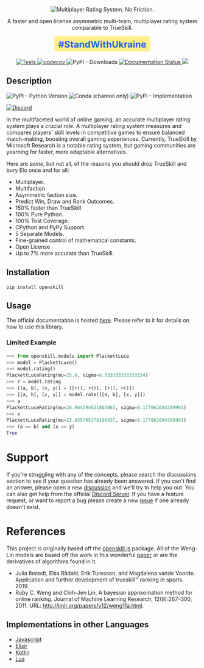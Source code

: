 <p align="center" style="text-align: center">
<picture>
  <source media="(prefers-color-scheme: dark)" srcset="https://i.imgur.com/7yAVFkZ.png">
  <source media="(prefers-color-scheme: light)" srcset="https://i.imgur.com/UvrkUF3.png">
  <img alt="Multiplayer Rating System. No Friction." src="https://i.imgur.com/QJUy18S.png">
</picture>
</p>

<p align="center" style="text-align: center">A faster and open license asymmetric multi-team, multiplayer rating system comparable to TrueSkill.</p>

<p align="center" style="text-align: center">
    <a href="https://stand-with-ukraine.pp.ua">
        <img
            src="https://raw.githubusercontent.com/vshymanskyy/StandWithUkraine/main/badges/StandWithUkraine.svg"
            alt="Stand With Ukraine"
        />
    </a>
</p>

<p align="center" style="text-align: center">
    <a
        href="https://github.com/OpenDebates/openskill.py/actions/workflows/main.yml">
            <img
                src="https://github.com/OpenDebates/openskill.py/actions/workflows/main.yml/badge.svg"
                alt="Tests"
    />
    </a>
    <a
        href="https://codecov.io/gh/OpenDebates/openskill.py">
            <img
                src="https://codecov.io/gh/OpenDebates/openskill.py/branch/main/graph/badge.svg?token=Ep07QEelsi"
                alt="codecov" />
    </a>
    <img src="https://img.shields.io/pypi/dm/openskill"
        alt="PyPI - Downloads"
    />
    <a
        href="https://openskill.me/en/latest/?badge=latest">
            <img
                src="https://readthedocs.org/projects/openskillpy/badge/?version=latest"
                    alt="Documentation Status"
            />
    </a>
    <img
        src="https://img.shields.io/github/all-contributors/OpenDebates/openskill.py/main"
    />
</p>



## Description

![PyPI - Python Version](https://img.shields.io/pypi/pyversions/openskill) ![Conda (channel only)](https://img.shields.io/conda/vn/conda-forge/openskill) ![PyPI - Implementation](https://img.shields.io/pypi/implementation/openskill)

[![Discord](https://img.shields.io/discord/1127581396345556994?logo=discord&label=Official%20Discord%20Server&color=%235865F2&link=https%3A%2F%2Fdiscord.com%2Finvite%2F4JNDeHMYkM)](https://discord.com/invite/4JNDeHMYkM)

In the multifaceted world of online gaming, an accurate multiplayer rating system plays a crucial role. A multiplayer rating system measures and compares players' skill levels in competitive games to ensure balanced match-making, boosting overall gaming experiences. Currently, TrueSkill by Microsoft Research is a notable rating system, but gaming communities are yearning for faster, more adaptable alternatives.

Here are *some*, but not all, of the reasons you should drop TrueSkill
and bury Elo once and for all:

- Multiplayer.
- Multifaction.
- Asymmetric faction size.
- Predict Win, Draw and Rank Outcomes.
- 150% faster than TrueSkill.
- 100% Pure Python.
- 100% Test Coverage.
- CPython and PyPy Support.
- 5 Separate Models.
- Fine-grained control of mathematical constants.
- Open License
- Up to 7% more accurate than TrueSkill.


## Installation
```shell
pip install openskill
```

## Usage

The official documentation is hosted [here](https://openskill.me/en/stable/).
Please refer to it for details on how to use this library.

### Limited Example

```python
>>> from openskill.models import PlackettLuce
>>> model = PlackettLuce()
>>> model.rating()
PlackettLuceRating(mu=25.0, sigma=8.333333333333334)
>>> r = model.rating
>>> [[a, b], [x, y]] = [[r(), r()], [r(), r()]]
>>> [[a, b], [x, y]] = model.rate([[a, b], [x, y]])
>>> a
PlackettLuceRating(mu=26.964294621803063, sigma=8.177962604389991)
>>> x
PlackettLuceRating(mu=23.035705378196937, sigma=8.177962604389991)
>>> (a == b) and (x == y)
True
```

# Support
If you're struggling with any of the concepts, please search the discussions section to see if your question has already been answered.
If you can't find an answer, please open a new [discussion](https://github.com/OpenDebates/openskill.py/discussions) and we'll try to help you out.
You can also get help from the official [Discord Server](https://discord.com/invite/4JNDeHMYkM>). If you have a feature request, or want to report
a bug please create a new [issue](https://github.com/OpenDebates/openskill.py/issues/new/choose) if one already doesn't exist.

# References
This project is originally based off the [openskill.js](https://github.com/philihp/openskill.js) package. All of the Weng-Lin models are based off the work in this wonderful [paper](https://jmlr.org/papers/v12/weng11a.html) or are the derivatives of algorithms found in it.

- Julia Ibstedt, Elsa Rådahl, Erik Turesson, and Magdalena vande Voorde. Application and further development of trueskill™ ranking in sports. 2019.
- Ruby C. Weng and Chih-Jen Lin. A bayesian approximation method for online ranking. Journal of Machine Learning Research, 12(9):267–300, 2011. URL: http://jmlr.org/papers/v12/weng11a.html.

## Implementations in other Languages
- [Javascript](https://github.com/philihp/openskill.js)
- [Elixir](https://github.com/philihp/openskill.ex)
- [Kotlin](https://github.com/brezinajn/openskill.kt)
- [Lua](https://github.com/bstummer/openskill.lua)

